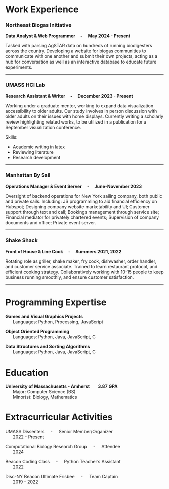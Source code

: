 

<!-- div style="text-align: center;">
      <img src="https://github.com/Henry-WK/henry-wk.github.io/assets/152219380/644743a4-1010-45ad-83ec-152d4a763922" height="800" width ="1000">
</div !-->

# Work Experience	
### Northeast Biogas Initiative

**Data Analyst & Web Programmer &nbsp;&nbsp;&nbsp; - &nbsp;&nbsp;&nbsp; May 2024 - Present**

Tasked with parsing AgSTAR data on hundreds of running biodigesters across the country. Developing a website for biogas communities to communicate with one another and submit their own projects, acting as a hub for conversation as well as an interactive database to educate future experiments. 

----

### **UMASS HCI Lab**		

**Research Assistant & Writer &nbsp;&nbsp;&nbsp; - &nbsp;&nbsp;&nbsp; December 2023 - Present** 

Working under a graduate mentor, working to expand data visualization accessibility to older adults. Our study involves in person discussion 
with older adults on their issues with home displays. Currently writing a scholarly review highlighting related works, to be utilized in a 
publication for a September visualization conference. 

Skills: 
+ Academic writing in latex
+ Reviewing literature
+ Research development

---

### Manhattan By Sail	

**Operations Manager & Event Server &nbsp;&nbsp;&nbsp; - &nbsp;&nbsp;&nbsp; June-November 2023**  

Oversight of backend operations for New York sailing company, both public and private sails. 
Including: JS programming to aid financial efficiency on Hubspot; Designing company website 
marketability and UI; Customer support through text and call; Bookings management through 
service site; Financial mediator for privately chartered events; Supervision of company 
documents and office; Private event server.

---

### Shake Shack		

**Front of House & Line Cook &nbsp;&nbsp;&nbsp; - &nbsp;&nbsp;&nbsp; Summers 2021, 2022**  

Rotating role as griller, shake maker, fry cook, dishwasher, order handler, and customer service
associate. Trained to learn restaurant protocol, and efficient cooking strategy.  Collaboratively 
working with 10-15 people to keep business running smoothly, and ensure customer 
satisfaction.

---


# Programming Expertise 
**Games and Visual Graphics Projects**  
&nbsp;&nbsp;&nbsp;&nbsp;&nbsp;&nbsp;Languages: 	Python, Processing, JavaScript  

**Object Oriented Programming**  
&nbsp;&nbsp;&nbsp;&nbsp;&nbsp;&nbsp;Languages:	Python, Java, JavaScript, C  

**Data Structures and Sorting Algorithms**  
&nbsp;&nbsp;&nbsp;&nbsp;&nbsp;&nbsp;Languages:	Python, Java, JavaScript, C  

# Education
**University of Massachusetts - Amherst &nbsp;&nbsp;&nbsp;&nbsp;&nbsp;&nbsp; 3.87 GPA**  
&nbsp;&nbsp;&nbsp;&nbsp;&nbsp;&nbsp;Major: Computer Science (BS)  		
&nbsp;&nbsp;&nbsp;&nbsp;&nbsp;&nbsp;Minor(s): Biology, Mathematics

# Extracurricular Activities
UMASS Dissenters 		&nbsp;&nbsp;&nbsp; - &nbsp;&nbsp;&nbsp; Senior Member/Organizer  
&nbsp;&nbsp;&nbsp;&nbsp;&nbsp;&nbsp;2022 - Present  

Computational Biology Research Group &nbsp;&nbsp;&nbsp; - &nbsp;&nbsp;&nbsp;	Attendee  
&nbsp;&nbsp;&nbsp;&nbsp;&nbsp;&nbsp;2024  

Beacon Coding Class	&nbsp;&nbsp;&nbsp; - &nbsp;&nbsp;&nbsp;			Python Teacher’s Assistant  
&nbsp;&nbsp;&nbsp;&nbsp;&nbsp;&nbsp;2022  

Disc-NY Beacon Ultimate Frisbee 	&nbsp;&nbsp;&nbsp; - &nbsp;&nbsp;&nbsp;	Team Captain  
&nbsp;&nbsp;&nbsp;&nbsp;&nbsp;&nbsp;2019 - 2022
